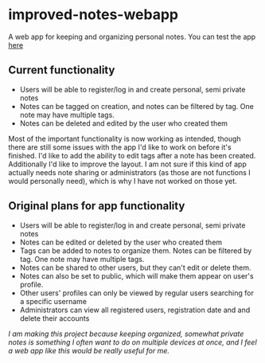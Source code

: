 # improved-notes-webapp
A web app for keeping and organizing personal notes. You can test the app [here](https://online-notes-mv.herokuapp.com/)

## Current functionality
* Users will be able to register/log in and create personal, semi private notes
* Notes can be tagged on creation, and notes can be filtered by tag. One note may have multiple tags.
* Notes can be deleted and edited by the user who created them

Most of the important functionality is now working as intended, though there are still some issues with the app I'd like to work on before it's finished. I'd like to add the ability to edit tags after a note has been created. Additionally I'd like to improve the layout. I am not sure if this kind of app actually needs note sharing or administrators (as those are not functions I would personally need), which is why I have not worked on those yet.


## Original plans for app functionality
* Users will be able to register/log in and create personal, semi private notes
* Notes can be edited or deleted by the user who created them
* Tags can be added to notes to organize them. Notes can be filtered by tag. One note may have multiple tags.
* Notes can be shared to other users, but they can't edit or delete them.
* Notes can also be set to public, which will make them appear on user's profile.
* Other users' profiles can only be viewed by regular users searching for a specific username
* Administrators can view all registered users, registration date and  and delete their accounts


*I am making this project because keeping organized, somewhat private notes is something I often want to do on multiple devices at once, and I feel a web app like this would be really useful for me.*
